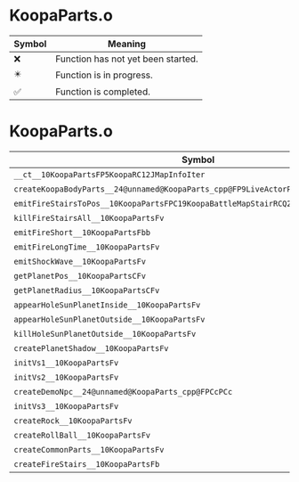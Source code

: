 # KoopaParts.o
| Symbol | Meaning 
| ------------- | ------------- 
| :x: | Function has not yet been started. 
| :eight_pointed_black_star: | Function is in progress. 
| :white_check_mark: | Function is completed. 


# KoopaParts.o
| Symbol | Decompiled? |
| ------------- | ------------- |
| `__ct__10KoopaPartsFP5KoopaRC12JMapInfoIter` | :x: |
| `createKoopaBodyParts__24@unnamed@KoopaParts_cpp@FP9LiveActorPCcPCcPCc` | :x: |
| `emitFireStairsToPos__10KoopaPartsFPC19KoopaBattleMapStairRCQ29JGeometry8TVec3<f>b` | :x: |
| `killFireStairsAll__10KoopaPartsFv` | :x: |
| `emitFireShort__10KoopaPartsFbb` | :x: |
| `emitFireLongTime__10KoopaPartsFv` | :x: |
| `emitShockWave__10KoopaPartsFv` | :x: |
| `getPlanetPos__10KoopaPartsCFv` | :x: |
| `getPlanetRadius__10KoopaPartsCFv` | :x: |
| `appearHoleSunPlanetInside__10KoopaPartsFv` | :x: |
| `appearHoleSunPlanetOutside__10KoopaPartsFv` | :x: |
| `killHoleSunPlanetOutside__10KoopaPartsFv` | :x: |
| `createPlanetShadow__10KoopaPartsFv` | :x: |
| `initVs1__10KoopaPartsFv` | :x: |
| `initVs2__10KoopaPartsFv` | :x: |
| `createDemoNpc__24@unnamed@KoopaParts_cpp@FPCcPCc` | :x: |
| `initVs3__10KoopaPartsFv` | :x: |
| `createRock__10KoopaPartsFv` | :x: |
| `createRollBall__10KoopaPartsFv` | :x: |
| `createCommonParts__10KoopaPartsFv` | :x: |
| `createFireStairs__10KoopaPartsFb` | :x: |

